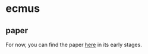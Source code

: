 # ecmus

## paper
For now, you can find the paper [here](https://github.com/AUT-Cloud-Lab/ecmus/blob/main/archive/KubeDSM.pdf) in its early stages.
